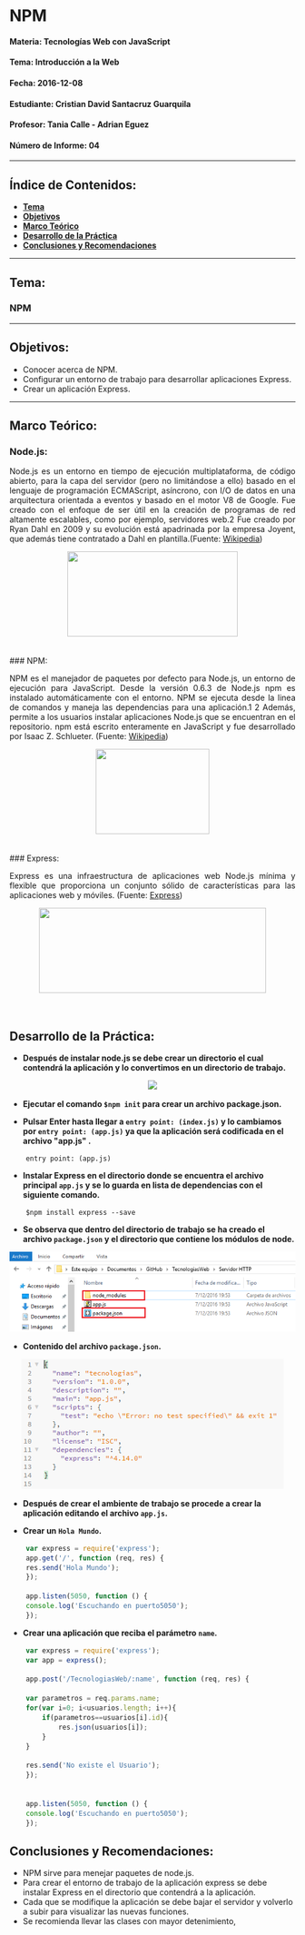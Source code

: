 # NPM

#### Materia: Tecnologías Web con JavaScript
#### Tema: Introducción a la Web
#### Fecha: 2016-12-08
#### Estudiante: Cristian David Santacruz Guarquila
#### Profesor: Tania Calle - Adrian Eguez
#### Número de Informe: 04
---

## Índice de Contenidos:
* <a href="#Tema">**Tema**</a>
* <a href="#Objetivos">**Objetivos**</a>
* <a href="#Marco Teórico">**Marco Teórico**</a>
* <a href="#Desarrollo de la Práctica">**Desarrollo de la Práctica**</a>
* <a href="#Conclusiones y Recomendaciones">**Conclusiones y Recomendaciones**</a>

---
<a name="Tema"></a>
## Tema:
### NPM
---

<a name="Objetivos"></a>
## Objetivos:
* Conocer acerca de NPM.
* Configurar un entorno de trabajo para desarrollar aplicaciones Express.
* Crear un aplicación Express.

---

<a name="Marco Teórico"></a>
## Marco Teórico:
### Node.js:
<p align="justify">
    Node.js es un entorno en tiempo de ejecución multiplataforma, de código abierto, para la capa del servidor (pero no limitándose a ello) basado en el lenguaje de programación ECMAScript, asíncrono, con I/O de datos en una arquitectura orientada a eventos y basado en el motor V8 de Google. Fue creado con el enfoque de ser útil en la creación de programas de red altamente escalables, como por ejemplo, servidores web.2 Fue creado por Ryan Dahl en 2009 y su evolución está apadrinada por la empresa Joyent, que además tiene contratado a Dahl en plantilla.(Fuente: <a href="https://es.wikipedia.org/wiki/Node.js">Wikipedia</a>)
</p>

<p align="center">
    <img src="http://4.bp.blogspot.com/-7YAE04nN-3w/VMHUhvFSqAI/AAAAAAAAAVo/DmXknD3uqNw/s1600/node3.png" width="300" height="150">
</p>

<br>
### NPM:
<p align="justify">
    NPM es el manejador de paquetes por defecto para Node.js, un entorno de ejecución para JavaScript. Desde la versión 0.6.3 de Node.js npm es instalado automáticamente con el entorno. NPM se ejecuta desde la linea de comandos y maneja las dependencias para una aplicación.1 2 Además, permite a los usuarios instalar aplicaciones Node.js que se encuentran en el repositorio. npm está escrito enteramente en JavaScript y fue desarrollado por Isaac Z. Schlueter. (Fuente: <a href="https://es.wikipedia.org/wiki/Npm">Wikipedia</a>)
</p>

<p align="center">
    <img src="http://vorba.ch/2012/nodejs-npm.png" width="200" height="150">
</p>

<br>
### Express:
<p align="justify">
    Express es una infraestructura de aplicaciones web Node.js mínima y flexible que proporciona un conjunto sólido de características para las aplicaciones web y móviles. (Fuente: <a href="http://expressjs.com/es/">Express</a>)
</p>

<p align="center">
    <img src="https://raygun.com/blog/wp-content/uploads/2015/04/express1.png" width="400" height="150">
</p>

<br>

<a name="Desarrollo de la Práctica"></a>
## Desarrollo de la Práctica:
* **Después de instalar node.js se debe crear un directorio el cual contendrá la aplicación y lo convertimos en un directorio de trabajo.**

<p align="center">
    <img src="https://github.com/CristianSantacruz/TecnologiasWeb/blob/08-ExpressJS-Parte-2/Informe/Imagenes/Direcctorio%20de%20la%20aplicaci%C3%B3n.png?raw=true?raw=true">
</p>

* **Ejecutar el comando ```$npm init``` para crear un archivo package.json.**

* **Pulsar Enter hasta llegar a ```entry point: (index.js)``` y lo cambiamos por ```entry point: (app.js)``` ya que la aplicación será codificada en el archivo "app.js" .**

```
    entry point: (app.js)
```

* **Instalar Express en el directorio donde se encuentra el archivo principal ```app.js``` y se lo guarda en lista de dependencias con el siguiente comando.**
```
    $npm install express --save
```

* **Se observa que dentro del directorio de trabajo se ha creado el archivo ```package.json``` y el directorio que contiene los módulos de node.**

<p align="center">
    <img src="https://github.com/CristianSantacruz/TecnologiasWeb/blob/08-ExpressJS-Parte-2/Informe/Imagenes/Archivo%20package.png?raw=true?raw=true?raw=true">
</p>

* **Contenido del archivo ```package.json```.**

<p align="center">
    <img src="https://github.com/CristianSantacruz/TecnologiasWeb/blob/08-ExpressJS-Parte-2/Informe/Imagenes/package.png?raw=true?raw=true?raw=true">
</p>

* **Después de crear el ambiente de trabajo se procede a crear la aplicación editando el archivo ```app.js```.**

* **Crear un ```Hola Mundo```.**

```javascript
    var express = require('express');
    app.get('/', function (req, res) {
    res.send('Hola Mundo');
    });

    app.listen(5050, function () {
    console.log('Escuchando en puerto5050');
    });
```

* **Crear una aplicación que reciba el parámetro ```name```.**

```javascript
    var express = require('express');
    var app = express();

    app.post('/TecnologiasWeb/:name', function (req, res) {
    
    var parametros = req.params.name;
    for(var i=0; i<usuarios.length; i++){
        if(parametros==usuarios[i].id){
            res.json(usuarios[i]);
        }
    } 
    
    res.send('No existe el Usuario');
    });


    app.listen(5050, function () {
    console.log('Escuchando en puerto5050');
    });
```


<a name="Conclusiones y Recomendaciones"></a>
## Conclusiones y Recomendaciones:
* NPM sirve para menejar paquetes de node.js.
* Para crear el entorno de trabajo de la aplicación express se debe instalar Express en el directorio que contendrá a la aplicación.
* Cada que se modifique la aplicación se debe bajar el servidor y volverlo a subir para visualizar las nuevas funciones.
* Se recomienda llevar las clases con mayor detenimiento,